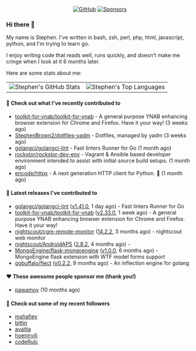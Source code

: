 <p align="center">
    <a href="https://github.com/StephenBrown2"><img src="https://img.shields.io/github/followers/StephenBrown2.svg?label=GitHub&style=social" alt="GitHub"></a>
    <a href="https://github.com/sponsors/StephenBrown2"><img src="https://img.shields.io/badge/Sponsors--_.svg?style=social&logo=github&logoColor=EA4AAA" alt="Sponsors"></a>
</p>

### Hi there 👋

My name is Stephen. I've written in bash, zsh, perl, php, html, javascript, python, and I'm trying to learn go.

I enjoy writing code that reads well, runs quickly, and doesn't make me cringe when I look at it 6 months later.

Here are some stats about me:

|     |     |
| --- | --- |
| ![Stephen's GitHub Stats](https://github-readme-stats.vercel.app/api?username=StephenBrown2&show_icons=true&count_private=true) | ![Stephen's Top Languages](https://github-readme-stats.vercel.app/api/top-langs/?username=StephenBrown2&layout=compact) |

#### 👷 Check out what I've recently contributed to

- [toolkit-for-ynab/toolkit-for-ynab](https://github.com/toolkit-for-ynab/toolkit-for-ynab) - A general purpose YNAB enhancing browser extension for Chrome and Firefox. Have it your way! (3 weeks ago)
- [StephenBrown2/dotfiles-yadm](https://github.com/StephenBrown2/dotfiles-yadm) - Dotfiles, managed by yadm (3 weeks ago)
- [golangci/golangci-lint](https://github.com/golangci/golangci-lint) - Fast linters Runner for Go (1 month ago)
- [rockstor/rockstor-dev-env](https://github.com/rockstor/rockstor-dev-env) - Vagrant &amp; Ansible based developer environment intended to assist with initial source build setups. (1 month ago)
- [encode/httpx](https://github.com/encode/httpx) - A next generation HTTP client for Python. 🦋 (1 month ago)



#### 🔭 Latest releases I've contributed to

- [golangci/golangci-lint](https://github.com/golangci/golangci-lint) ([v1.41.0](https://github.com/golangci/golangci-lint/releases/tag/v1.41.0), 1 day ago) - Fast linters Runner for Go
- [toolkit-for-ynab/toolkit-for-ynab](https://github.com/toolkit-for-ynab/toolkit-for-ynab) ([v2.33.0](https://github.com/toolkit-for-ynab/toolkit-for-ynab/releases/tag/v2.33.0), 1 week ago) - A general purpose YNAB enhancing browser extension for Chrome and Firefox. Have it your way!
- [nightscout/cgm-remote-monitor](https://github.com/nightscout/cgm-remote-monitor) ([14.2.2](https://github.com/nightscout/cgm-remote-monitor/releases/tag/14.2.2), 3 months ago) - nightscout web monitor
- [nightscout/AndroidAPS](https://github.com/nightscout/AndroidAPS) ([2.8.2](https://github.com/nightscout/AndroidAPS/releases/tag/2.8.2), 4 months ago) - 
- [MongoEngine/flask-mongoengine](https://github.com/MongoEngine/flask-mongoengine) ([v1.0.0](https://github.com/MongoEngine/flask-mongoengine/releases/tag/v1.0.0), 6 months ago) - MongoEngine flask extension with WTF model forms support
- [gobuffalo/flect](https://github.com/gobuffalo/flect) ([v0.2.2](https://github.com/gobuffalo/flect/releases/tag/v0.2.2), 9 months ago) - An inflection engine for golang

#### ❤️ These awesome people sponsor me (thank you!)

- [pawamoy](https://github.com/pawamoy) (10 months ago)

#### 👯 Check out some of my recent followers

- [mshafiey](https://github.com/mshafiey)
- [bittin](https://github.com/bittin)
- [avaitla](https://github.com/avaitla)
- [hoenirvili](https://github.com/hoenirvili)
- [codeRulc](https://github.com/codeRulc)


